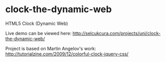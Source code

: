 clock-the-dynamic-web
=====================

HTML5 Clock (Dynamic Web)

Live demo can be viewed here:
http://selcukcura.com/projects/uni/clock-the-dynamic-web/

Project is based on Martin Angelov's work:
http://tutorialzine.com/2009/12/colorful-clock-jquery-css/
